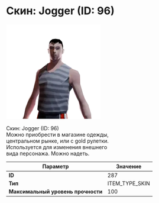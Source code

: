 # Скин: Jogger (ID: 96)

![Item Image](../img/287.webp?raw=true)

Скин: Jogger (ID: 96)<br>Можно приобрести в магазине одежды,<br>центральном рынке, или с gold рулетки.<br>Используется для изменения внешнего<br>вида персонажа. Можно надеть.


| Параметр | Значение |
|----------|----------|
| **ID** | 287 |
| **Тип** | ITEM_TYPE_SKIN |
| **Максимальный уровень прочности** | 100 |

